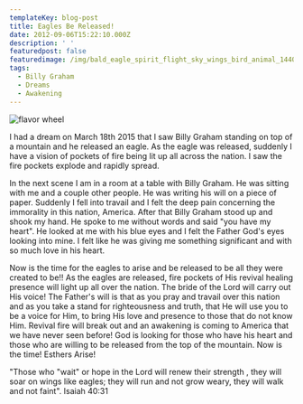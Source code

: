```yaml
---
templateKey: blog-post
title: Eagles Be Released!
date: 2012-09-06T15:22:10.000Z
description: ' '
featuredpost: false
featuredimage: /img/bald_eagle_spirit_flight_sky_wings_bird_animal_1440x900.jpg
tags:
  - Billy Graham
  - Dreams
  - Awakening
---
```

![flavor wheel](/img/bald_eagle_spirit_flight_sky_wings_bird_animal_1440x900.jpg)

I had a dream on March 18th 2015 that I saw Billy Graham standing on top of a mountain and he released an eagle. As the eagle was released, suddenly I have a vision of pockets of fire being lit up all across the nation. I saw the fire pockets explode and rapidly spread.

In the next scene I am in a room at a table with Billy Graham.  He was sitting with me and a couple other people.  He was writing his will on a piece of paper. Suddenly I fell into travail and I felt the deep pain concerning the immorality in this nation, America. After that Billy Graham stood up and shook my hand.  He spoke to me without words and said "you have my heart".  He looked at me with his blue eyes and I felt the Father God's eyes looking into mine.  I felt like he was giving me something significant and with so much love in his heart.

Now is the time for the eagles to arise and be released to be all they were created to be!! As the eagles are released, fire pockets of His revival healing presence will light up all over the nation.  The bride of the Lord will carry out His voice!  The Father's will is that as you pray and travail over this nation and as you take a stand for righteousness and truth, that He will use you to be a voice for Him, to bring His love and presence to those that do not know Him. Revival fire will break out and an awakening is coming to America that we have never seen before! God is looking for those who have his heart and those who are willing to be released from the top of the mountain.  Now is the time! Esthers Arise!

"Those who "wait" or hope in the Lord will renew their strength , they will soar on wings like eagles; they will run and not grow weary, they will walk and not faint". Isaiah 40:31

